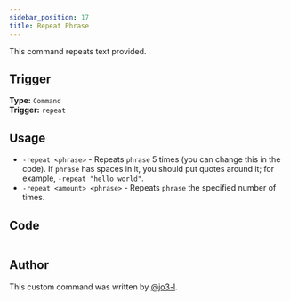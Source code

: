```yaml
---
sidebar_position: 17
title: Repeat Phrase
---
```


This command repeats text provided.

## Trigger

**Type:** `Command`<br />
**Trigger:** `repeat`

## Usage

- `-repeat <phrase>` - Repeats `phrase` 5 times (you can change this in the code). If `phrase` has spaces in it, you should put quotes around it; for example, `-repeat "hello world"`.
- `-repeat <amount> <phrase>` - Repeats `phrase` the specified number of times.

## Code

```go file=../../../src/fun/repeat.go.tmpl

```

## Author

This custom command was written by [@jo3-l](https://github.com/jo3-l).
